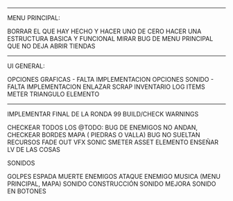 
-----------------------------------------------------------------
MENU PRINCIPAL:

BORRAR EL QUE HAY HECHO Y HACER UNO DE CERO
HACER UNA ESTRUCTURA BASICA Y FUNCIONAL
MIRAR BUG DE MENU PRINCIPAL QUE NO DEJA ABRIR TIENDAS

------------------------------------------------------
UI GENERAL:

OPCIONES GRAFICAS - FALTA IMPLEMENTACION
OPCIONES SONIDO - FALTA IMPLEMENTACION
ENLAZAR SCRAP INVENTARIO
LOG ITEMS
METER TRIANGULO ELEMENTO

-------------------------------------------------------------------

IMPLEMENTAR FINAL DE LA RONDA 99
BUILD/CHECK WARNINGS

CHECKEAR TODOS LOS @TODO:
BUG DE ENEMIGOS NO ANDAN, CHECKEAR
BORDES MAPA ( PIEDRAS O VALLA)
BUG NO SUELTAN RECURSOS
FADE OUT VFX SONIC SMETER ASSET ELEMENTO
ENSEÑAR LV DE LAS COSAS


SONIDOS

GOLPES ESPADA
MUERTE ENEMIGOS
ATAQUE ENEMIGO
MUSICA (MENU PRINCIPAL, MAPA)
SONIDO CONSTRUCCIÓN
SONIDO MEJORA
SONIDO EN BOTONES

